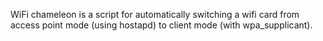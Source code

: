 WiFi chameleon is a script for automatically switching a wifi card from access
point mode (using hostapd) to client mode (with wpa_supplicant).
